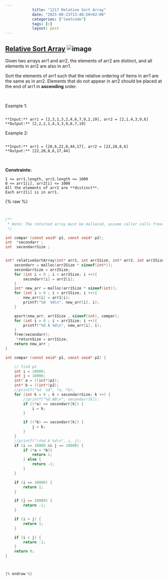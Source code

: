 ```yaml
---
            title: "1217 Relative Sort Array"
            date: "2025-08-23T13:48:50+02:00"
            categories: ["leetcode"]
            tags: [c]
            layout: post
---
```

            
## [Relative Sort Array](https://leetcode.com/problems/relative-sort-array) ![image](https://img.shields.io/badge/Difficulty-Easy-brightgreen)

Given two arrays arr1 and arr2, the elements of arr2 are distinct, and all elements in arr2 are also in arr1.

Sort the elements of arr1 such that the relative ordering of items in arr1 are the same as in arr2. Elements that do not appear in arr2 should be placed at the end of arr1 in **ascending** order.

 

Example 1:

```

**Input:** arr1 = [2,3,1,3,2,4,6,7,9,2,19], arr2 = [2,1,4,3,9,6]
**Output:** [2,2,2,1,4,3,3,9,6,7,19]

```

Example 2:

```

**Input:** arr1 = [28,6,22,8,44,17], arr2 = [22,28,8,6]
**Output:** [22,28,8,6,17,44]

```

 

**Constraints:**

	1 <= arr1.length, arr2.length <= 1000
	0 <= arr1[i], arr2[i] <= 1000
	All the elements of arr2 are **distinct**.
	Each arr2[i] is in arr1.

{% raw %}


```c


/**
 * Note: The returned array must be malloced, assume caller calls free().
 */

int compar (const void* p1, const void* p2);
int  *secondarr ;
int  secondarrSize ;


int* relativeSortArray(int* arr1, int arr1Size, int* arr2, int arr2Size, int* returnSize) {
    secondarr = malloc(arr2Size * sizeof(int*));
    secondarrSize = arr2Size;
    for (int i = 0 ; i < arr2Size; i ++){
        secondarr[i] = arr2[i];
    }
    int* new_arr = malloc(arr1Size * sizeof(int));
    for (int i = 0 ; i < arr1Size; i ++){
        new_arr[i] = arr1[i];
        printf("%d  %d\n", new_arr[i], i);
    }

    qsort(new_arr, arr1Size , sizeof(int), compar);
    for (int i = 0 ; i < arr1Size; i ++){
        printf("%d A %d\n", new_arr[i], i);
    }
    free(secondarr);
     *returnSize = arr1Size;
    return new_arr ;
}

int compar (const void* p1, const void* p2) {

    // find p1
    int i = 10000;
    int j = 10000;
    int* a = ((int*)p1);
    int* b = ((int*)p2);
    //printf("%d  %d", *a, *b);
    for (int k = 0 ; k < secondarrSize; k ++) {
        //printf("%d AB\n", secondarr[k]);
        if ((*a) == secondarr[k]) {
            i = k;
        }

        if ((*b) == secondarr[k]) {
            j = k;
        }
    }
    //printf("\n%d A %d\n", i, j);
    if (i == 10000 && j == 10000) {
        if (*a > *b){
            return 1;
        } else {
            return -1;
        }
    }

    if (i == 10000) {
        return 1;
    }

    if (j == 10000) {
        return -1;
    }

    if (i > j) {
        return 1;
    }

    if (i < j) {
        return -1;
    }
    return 0;
}



{% endraw %}
```
